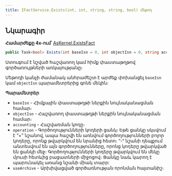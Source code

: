 ```yaml
---
title: IFactService.Exists(int, int, string, string, bool) մեթոդ
---
```


## Նկարագիր

**Համարժեքը 4x-ում՝** [AsKernel.ExistsFact](https://armsoft.github.io/as4x-docs/HTM/ProgrGuide/Functions/Functions/AccManagement/ExistsFact.html)

```c#
public Task<bool> Exists(int baseIsn = 0, int objectIsn = 0, string accounting = "", string operation = "", bool useArchive = true);
```

Ստուգում է նշված հաշվառող կամ հիմք փաստաթղթով գործառույթների առկայությանը։

Մեթոդի կանչի ժամանակ անհրաժեշտ է արժեք փոխանցել `baseIsn` կամ `objectIsn` պարամետրերից գոնե մեկին։

**Պարամետրեր**

* `baseIsn` - Հիմքային փաստաթղթի ներքին նույնականացման համար։
* `objectIsn` - Հաշվառող փաստաթղթի ներքին նույնականացման համար։
* `accounting` - Հաշվառման կոդը։
* `operation` - Գործողությունների կոդերի ցանկ։ 
  Եթե ցանկը սկսվում է “+” նշանով, ապա հաշվի են առնվում գործողությունների բոլոր կոդերը, որոնք թվարկվում են նրանից հետո։ 
  “-“ նշանի դեպքում անտեսվում են այն գործողությունները, որոնց կոդերը թվարկված են ցանկի մեջ։ 
  Գործողությունների կոդերը թվարկվում են մեկը մյուսի հետևից բացատների միջոցով։ 
  Ցանկը նաև կարող է պարունակել առանց նշանի միակ տարր:
* `useArchive` - Արխիվացված գործառնության որոնման հայտանիշ։
